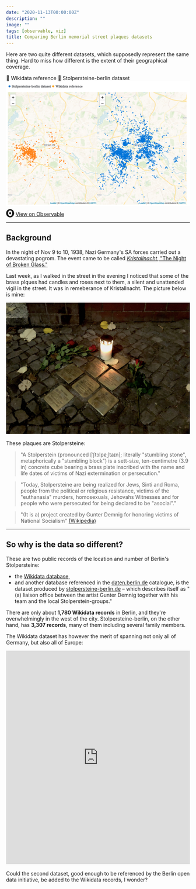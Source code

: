 ```yaml
---
date: "2020-11-13T00:00:00Z"
description: ""
image: ""
tags: [observable, viz]
title: Comparing Berlin memorial street plaques datasets
---
```


Here are two quite different datasets, which supposedly represent the same thing. Hard to miss how different is the extent of their geographical coverage.

   🔸 Wikidata reference 🔹 Stolpersteine-berlin dataset
[![maps of Stolpersteine](assets/stolpersteine-maps.png)](https://observablehq.com/@basilesimon/berlin-stolpersteine)
<svg role="img" viewBox="0 0 25 28" width="25" height="28" aria-label="Observable" fill="currentColor" style="width: 22px; transform: translateY(5px);" class="near-black"><path d="M12.5 22.6667C11.3458 22.6667 10.3458 22.4153 9.5 21.9127C8.65721 21.412 7.98339 20.7027 7.55521 19.8654C7.09997 18.9942 6.76672 18.0729 6.56354 17.1239C6.34796 16.0947 6.24294 15.0483 6.25 14C6.25 13.1699 6.30417 12.3764 6.41354 11.6176C6.52188 10.8598 6.72292 10.0894 7.01563 9.30748C7.30833 8.52555 7.68542 7.84763 8.14479 7.27274C8.62304 6.68378 9.24141 6.20438 9.95208 5.87163C10.6979 5.51244 11.5458 5.33333 12.5 5.33333C13.6542 5.33333 14.6542 5.58467 15.5 6.08733C16.3428 6.588 17.0166 7.29733 17.4448 8.13459C17.8969 8.99644 18.2271 9.9103 18.4365 10.8761C18.6448 11.841 18.75 12.883 18.75 14C18.75 14.8301 18.6958 15.6236 18.5865 16.3824C18.4699 17.1702 18.2639 17.9446 17.9719 18.6925C17.6698 19.4744 17.2948 20.1524 16.8427 20.7273C16.3906 21.3021 15.7927 21.7692 15.0479 22.1284C14.3031 22.4876 13.4542 22.6667 12.5 22.6667ZM14.7063 16.2945C15.304 15.6944 15.6365 14.864 15.625 14C15.625 13.1073 15.326 12.3425 14.7292 11.7055C14.1313 11.0685 13.3885 10.75 12.5 10.75C11.6115 10.75 10.8688 11.0685 10.2708 11.7055C9.68532 12.3123 9.36198 13.1405 9.375 14C9.375 14.8927 9.67396 15.6575 10.2708 16.2945C10.8688 16.9315 11.6115 17.25 12.5 17.25C13.3885 17.25 14.124 16.9315 14.7063 16.2945ZM12.5 27C19.4031 27 25 21.1792 25 14C25 6.82075 19.4031 1 12.5 1C5.59687 1 0 6.82075 0 14C0 21.1792 5.59687 27 12.5 27Z" fill="currentColor"></path></svg>
<a href="https://observablehq.com/@basilesimon/berlin-stolpersteine">View on Observable</a>

---

## Background
In the night of Nov 9 to 10, 1938, Nazi Germany's SA forces carried out a devastating pogrom. The event came to be called [_Kristallnacht_, "The Night of Broken Glass."](https://en.wikipedia.org/wiki/Kristallnacht)

Last week, as I walked in the street in the evening I noticed that some of the brass plques had candles and roses next to them, a silent and unattended vigil in the street. It was in remeberance of Kristallnacht. The picture below is mine:

![picture of a Stolperstein in the street](assets/stolpersteine.jpg)

These plaques are Stolpersteine:

> "A Stolperstein (pronounced [ˈʃtɔlpɐˌʃtaɪn]; literally "stumbling stone", metaphorically a "stumbling block") is a sett-size, ten-centimetre (3.9 in) concrete cube bearing a brass plate inscribed with the name and life dates of victims of Nazi extermination or persecution." 

> "Today, Stolpersteine are being realized for Jews, Sinti and Roma, people from the political or religious resistance, victims of the "euthanasia" murders, homosexuals, Jehovahs Witnesses and for people who were persecuted for being declared to be "asocial"."   

> "(It is a) project created by Gunter Demnig for honoring victims of National Socialism"
[(Wikipedia)](https://en.wikipedia.org/wiki/Stolperstein)

---

## So why is the data so different?
These are two public records of the location and number of Berlin's Stolpersteine:

* the [Wikidata database](https://www.wikidata.org/wiki/Q314003),
* and another database referenced in the [daten.berlin.de](daten.berlin.de) catalogue, is the dataset produced by [stolpersteine-berlin.de](https://stolpersteine-berlin.de) – which describes itself as "(a) liaison office between the artist Gunter Demnig together with his team and the local Stolperstein-groups."

There are only about **1,780 Wikidata records** in Berlin, and they're overwhelmingly in the west of the city. Stolpersteine-berlin, on the other hand, has **3,307 records**, many of them including several family members.

The Wikidata dataset has however the merit of spanning not only all of Germany, but also all of Europe:
<iframe width="100%" height="584" frameborder="0"
  src="https://observablehq.com/embed/@basilesimon/berlin-stolpersteine?cell=viz"></iframe>

Could the second dataset, good enough to be referenced by the Berlin open data initiative, be added to the Wikidata records, I wonder?
